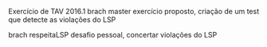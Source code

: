 Exercício de TAV 2016.1
brach master
 exercício proposto, criação de um test que detecte as violações do LSP


brach respeitaLSP
  desafio pessoal, concertar violações do LSP

